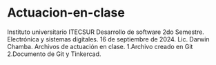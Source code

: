 # Actuacion-en-clase
Instituto universitario ITECSUR
Desarrollo de software
2do Semestre.
Electrónica y sistemas digitales.
16 de septiembre de 2024.
Lic. Darwin Chamba.
Archivos de actuación en clase.
1.Archivo creado en Git
2.Documento de Git y Tinkercad.
